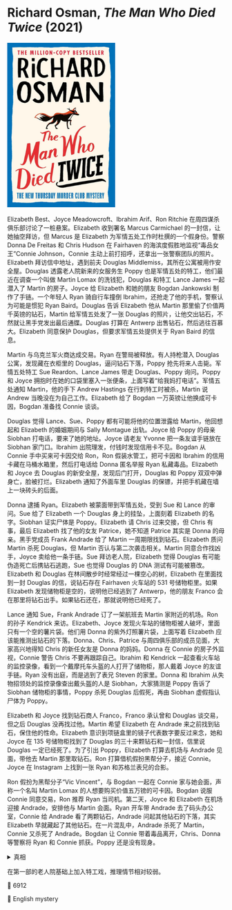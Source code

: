 # Richard Osman, <i>The Man Who Died Twice</i> (2021)

<img src=images/2021_cover.jpg width=250/>

Elizabeth Best、Joyce Meadowcroft、Ibrahim Arif、Ron Ritchie 在周四谋杀俱乐部讨论了一桩悬案。Elizabeth 收到署名 Marcus Carmichael 的一封信，让她抽空拜访，但 Marcus 是 Elizabeth 为军情五处工作时杜撰的一个假身份。警察 Donna De Freitas 和 Chris Hudson 在 Fairhaven 的海滨度假胜地监视“毒品女王”Connie Johnson，Connie 主动上前打招呼，还拿出一张警察团队的照片。Elizabeth 拜访信中地址，遇到前夫 Douglas Middlemiss，其所在公寓被用作安全屋。Douglas 透露老人院新来的女服务生 Poppy 也是军情五处的特工，他们最近在调查一个叫做 Martin Lomax 的洗钱犯，Douglas 和特工 Lance James 一起潜入了 Martin 的房子。Joyce 给 Elizabeth 和她的朋友 Bogdan Jankowski 制作了手链。一个年轻人 Ryan 骑自行车撞倒 Ibrahim，还抢走了他的手机，警察认为可能是惯犯 Ryan Baird。Douglas 告诉 Elizabeth 他从 Martin 那里偷了价值两千英镑的钻石，Martin 给军情五处发了一张 Douglas 的照片，让他交出钻石，不然就让黑手党发出最后通牒。Douglas 打算在 Antwerp 出售钻石，然后逃往百慕大。Elizabeth 同意保护 Douglas，但要求军情五处提供关于 Ryan Baird 的信息。

Martin 与乌克兰军火商达成交易。Ryan 在警局被释放。有人持枪潜入 Douglas 公寓，发现藏在衣柜里的 Douglas，逼问钻石下落，Poppy 抢先将来人击毙。军情五处特工 Sue Reardon、Lance James 带走 Douglas、Poppy 询问。Poppy 和 Joyce 拥抱时在她的口袋里塞入一张便条，上面写着“给我妈打电话”。军情五处通知 Martin，他的手下 Andrew Hastings 在行刺特工时被杀，Martin 说 Andrew 当晚没在为自己工作。Elizabeth 给了 Bogdan 一万英镑让他换成可卡因，Bogdan 准备找 Connie 谈谈。

Douglas 觉得 Lance、Sue、Poppy 都有可能将他的位置泄露给 Martin，他回想起和 Elizabeth 的婚姻期间与 Sally Montague 出轨。Joyce 给 Poppy 的母亲 Siobhan 打电话，要来了她的地址。Joyce 请老友 Yvonne 把一条友谊手链放在 Siobhan 家门口。Ibrahim 出院理发，付钱时发现信用卡不见。Bogdan 从 Connie 手中买来可卡因交给 Ron，Ron 假装水管工，把可卡因和 Ibrahim 的信用卡藏在马桶水箱里，然后打电话给 Donna 匿名举报 Ryan 私藏毒品。Elizabeth 和 Joyce 去 Douglas 的新安全屋，发现后门打开，Douglas 和 Poppy 双双中弹身亡，脸被打烂。Elizabeth 通知了外面车里 Douglas 的保镖，并把手机藏在墙上一块砖头的后面。

Donna 逮捕 Ryan。Elizabeth 被蒙面带到军情五处，受到 Sue 和 Lance 的审问。Sue 给了 Elizabeth 一个 Douglas 身上的挂坠，上面刻着 Elizabeth 的名字。Siobhan 证实尸体是 Poppy。Elizabeth 请 Chris 过来交接，但 Chris 有事，最后 Elizabeth 找了他的女友 Patrice，她不知道 Patrice 其实是 Donna 的母亲。黑手党成员 Frank Andrade 给了 Martin 一周期限找到钻石。Elizabeth 质问 Martin 杀死 Douglas，但 Martin 否认与第二次袭击相关。Martin 同意合作找凶手，Joyce 卖给他一条手链。Sue 拜访老人院，Elizabeth 觉得 Douglas 有可能伪造死亡后携钻石逃跑，Sue 也觉得 Douglas 的 DNA 测试有可能被篡改。Elizabeth 和 Douglas 在林间散步时经常经过一棵空心的树，Elizabeth 在里面找到一封 Douglas 的信，说钻石存在 Fairhaven 火车站的 531 号储物柜里。如果 Elizabeth 发现储物柜是空的，说明他已经逃到了 Antwerp，他的朋友 Franco 会在那里将钻石出手。如果钻石还在，那就说明他已经死了。

Lance 通知 Sue，Frank Andrade 订了一架航班去 Martin 家附近的机场。Ron 的孙子 Kendrick 来访。Elizabeth、Joyce 发现火车站的储物柜被人破坏，里面只有一个空的薯片袋。他们用 Donna 的紫外灯照薯片袋，上面写着 Elizabeth 应该能推测出钻石的下落。Donna、Chris、Patrice 与周四俱乐部的成员见面，大家高兴地得知 Chris 的新任女友是 Donna 的妈妈。Donna 在 Connie 的房子外监视，Connie 警告 Chris 不要再跟踪自己。Ibrahim 和 Kendrick 一起查看火车站的监控录像，看到一个戴摩托车头盔的人打开了储物柜，那人戴着 Joyce 的友谊手链。Ryan 没有出庭，而是逃到了表兄 Steven 的家里。Donna 和 Ibrahim 从失物招领处的监控录像查出戴头盔的人是 Siobhan，大家猜测是 Poppy 告诉了 Siobhan 储物柜的事情，Poppy 杀死 Douglas 后假死，再由 Siobhan 虚假指认尸体为 Poppy。

Elizabeth 和 Joyce 找到钻石商人 Franco，Franco 承认曾和 Douglas 谈交易，但之后 Douglas 没再找过他。Martin 希望 Elizabeth 在 Andrade 来之前找到钻石，保住他的性命。Elizabeth 意识到项链盒里的镜子代表数字要反过来念，她和 Joyce 在 135 号储物柜找到了 Douglas 的三十来颗钻石和一封信，信里说 Douglas 一定已经死了。为了引出 Poppy，Elizabeth 打算去机场与 Andrade 见面，带他去 Martin 那里取钻石。Ron 打算借机假扮黑帮分子，接近 Connie。Joyce 在 Instagram 上找到一张 Ryan 和苏格兰表兄的合影。

Ron 假扮为黑帮分子“Vic Vincent”，与 Bogdan 一起在 Connie 家与她会面，声称一个名叫 Martin Lomax 的人想要购买价值五万镑的可卡因。Bogdan 说服 Connie 同意交易，Ron 推荐 Ryan 当司机。第二天，Joyce 和 Elizabeth 在机场迎接 Andrade，安排他与 Martin 会面。Ryan 开车带 Andrade 去了码头办公室，Connie 给 Andrade 看了两颗钻石，Andrade 问起其他钻石的下落，其实 Elizabeth 早就藏起了其他钻石。在一片混乱中，Andrade 杀死了 Martin，Connie 又杀死了 Andrade。Bogdan 让 Connie 带着毒品离开，Chris、Donna 等警察将 Ryan 和 Connie 抓获。Poppy 还是没有现身。

<details><summary>真相</summary>
Sue 和 Douglas 是情人，计划一起卖掉钻石。Poppy 把 Douglas 的信交给 Sue，Sue 读了信之后意识到 Douglas 对 Elizabeth 旧情未了，于是将 Douglas 的藏身地点透露给了 Martin。Martin 遣送 Andrew 刺杀 Douglas，被 Poppy 反杀。Sue 将 Douglas 转移到另一处安全屋，招募了 Siobhan 将 Douglas 和 Poppy 杀死。Bogdan 制服 Siobhan，救下 Stephen。Siobhan 不是 Poppy 的母亲，其真实身份是 Sally Montague，也即 Douglas 与 Elizabeth 离婚后新娶的妻子。Lance 趁乱拿了两颗钻石，卖了三万五千磅。
</details>

在第一部的老人院基础上加入特工戏，推理情节相对较弱。

:link: 6912

:file_folder: English mystery
